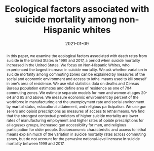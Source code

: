 ---
abstract: In this paper, we examine the ecological factors associated with death rates from suicide in the United States in 1999 and 2017, a period when suicide mortality increased in the United States. We focus on Non-Hispanic Whites, who experienced the largest increase in suicide mortality. We ask whether variation in suicide mortality among commuting zones can be explained by measures of the social and economic environment and access to lethal means used to kill oneself in one’s area of residence. We use vital statistics data on deaths and Census Bureau population estimates and define area of residence as one of 704 commuting zones. We estimate separate models for men and women at ages 20-64 and 65 and above. We measure economic environment by percent of the workforce in manufacturing and the unemployment rate and social environment by marital status, educational attainment, and religious participation. We use gun sellers and opioid prescriptions as measures of access to lethal means. We find that the strongest contextual predictors of higher suicide mortality are lower rates of manufacturing employment and higher rates of opiate prescriptions for all age/sex groups, increased gun accessibility for men, and religious participation for older people. Socioeconomic characteristic and access to lethal means explain much of the variation in suicide mortality rates across commuting zones, but do not account for the pervasive national-level increase in suicide mortality between 1999 and 2017.
authors:
- admin
- Samuel Preston
- Morgan Peele
- Irma Elo
date: "2021-01-09"
doi: ""
featured: false
image:
  focal_point: ""
  preview_only: false
projects: []
publication: '*BMC Public Health*'
publication_short: ""
publication_types:
- "2"
publishDate: "2021-01-09"
summary: _Published in the **BMC Public Health**._ 
tags:
title: 'Ecological factors associated with suicide mortality among non-Hispanic whites'
url_code: ""
url_dataset: ""
url_pdf: "media/Graetz_2020_BMC_PH.pdf"
url_poster: ""
url_project: ""
url_slides: ""
url_source: ""
url_video: ""
---
